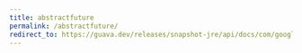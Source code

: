 ```yaml
---
title: abstractfuture
permalink: /abstractfuture/
redirect_to: https://guava.dev/releases/snapshot-jre/api/docs/com/google/common/util/concurrent/AbstractFuture.html
---
```

